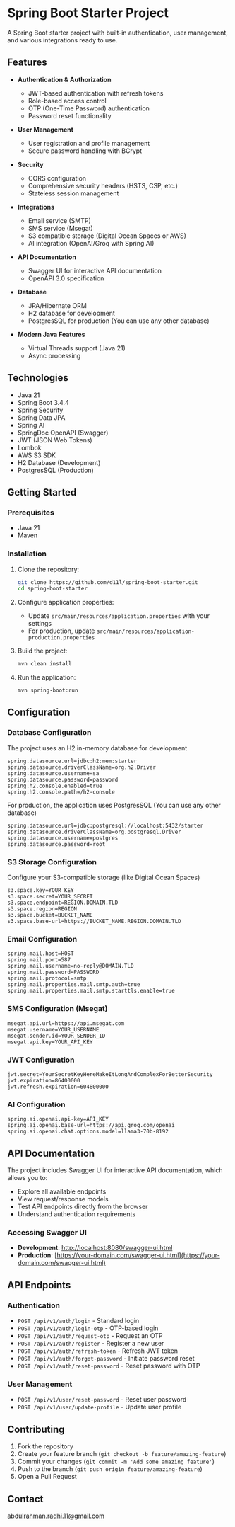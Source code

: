 # Spring Boot Starter Project

A Spring Boot starter project with built-in authentication, user management, and various integrations ready to use.

## Features

- **Authentication & Authorization**
  - JWT-based authentication with refresh tokens
  - Role-based access control
  - OTP (One-Time Password) authentication
  - Password reset functionality

- **User Management**
  - User registration and profile management
  - Secure password handling with BCrypt

- **Security**
  - CORS configuration
  - Comprehensive security headers (HSTS, CSP, etc.)
  - Stateless session management

- **Integrations**
  - Email service (SMTP)
  - SMS service (Msegat)
  - S3 compatible storage (Digital Ocean Spaces or AWS)
  - AI integration (OpenAI/Groq with Spring AI)

- **API Documentation**
  - Swagger UI for interactive API documentation
  - OpenAPI 3.0 specification

- **Database**
  - JPA/Hibernate ORM
  - H2 database for development
  - PostgresSQL for production (You can use any other database)

- **Modern Java Features**
  - Virtual Threads support (Java 21)
  - Async processing

## Technologies

- Java 21
- Spring Boot 3.4.4
- Spring Security
- Spring Data JPA
- Spring AI
- SpringDoc OpenAPI (Swagger)
- JWT (JSON Web Tokens)
- Lombok
- AWS S3 SDK
- H2 Database (Development)
- PostgresSQL (Production)

## Getting Started

### Prerequisites

- Java 21
- Maven

### Installation

1. Clone the repository:
   ```bash
   git clone https://github.com/d11l/spring-boot-starter.git
   cd spring-boot-starter
   ```

2. Configure application properties:
   - Update `src/main/resources/application.properties` with your settings
   - For production, update `src/main/resources/application-production.properties`

3. Build the project:
   ```bash
   mvn clean install
   ```

4. Run the application:
   ```bash
   mvn spring-boot:run
   ```

## Configuration

### Database Configuration

The project uses an H2 in-memory database for development

```properties
spring.datasource.url=jdbc:h2:mem:starter
spring.datasource.driverClassName=org.h2.Driver
spring.datasource.username=sa
spring.datasource.password=password
spring.h2.console.enabled=true
spring.h2.console.path=/h2-console
```

For production, the application uses PostgresSQL (You can use any other database)

```properties
spring.datasource.url=jdbc:postgresql://localhost:5432/starter
spring.datasource.driverClassName=org.postgresql.Driver
spring.datasource.username=postgres
spring.datasource.password=root
```

### S3 Storage Configuration

Configure your S3-compatible storage (like Digital Ocean Spaces)

```properties
s3.space.key=YOUR_KEY
s3.space.secret=YOUR_SECRET
s3.space.endpoint=REGION.DOMAIN.TLD
s3.space.region=REGION
s3.space.bucket=BUCKET_NAME
s3.space.base-url=https://BUCKET_NAME.REGION.DOMAIN.TLD
```

### Email Configuration

```properties
spring.mail.host=HOST
spring.mail.port=587
spring.mail.username=no-reply@DOMAIN.TLD
spring.mail.password=PASSWORD
spring.mail.protocol=smtp
spring.mail.properties.mail.smtp.auth=true
spring.mail.properties.mail.smtp.starttls.enable=true
```

### SMS Configuration (Msegat)

```properties
msegat.api.url=https://api.msegat.com
msegat.username=YOUR_USERNAME
msegat.sender.id=YOUR_SENDER_ID
msegat.api.key=YOUR_API_KEY
```

### JWT Configuration

```properties
jwt.secret=YourSecretKeyHereMakeItLongAndComplexForBetterSecurity
jwt.expiration=86400000
jwt.refresh.expiration=604800000
```

### AI Configuration

```properties
spring.ai.openai.api-key=API_KEY
spring.ai.openai.base-url=https://api.groq.com/openai
spring.ai.openai.chat.options.model=llama3-70b-8192
```

## API Documentation

The project includes Swagger UI for interactive API documentation, which allows you to:

- Explore all available endpoints
- View request/response models
- Test API endpoints directly from the browser
- Understand authentication requirements

### Accessing Swagger UI

- **Development**: [http://localhost:8080/swagger-ui.html](http://localhost:8080/swagger-ui.html)
- **Production**: [https://your-domain.com/swagger-ui.html](https://your-domain.com/swagger-ui.html)

## API Endpoints

### Authentication

- `POST /api/v1/auth/login` - Standard login
- `POST /api/v1/auth/login-otp` - OTP-based login
- `POST /api/v1/auth/request-otp` - Request an OTP
- `POST /api/v1/auth/register` - Register a new user
- `POST /api/v1/auth/refresh-token` - Refresh JWT token
- `POST /api/v1/auth/forgot-password` - Initiate password reset
- `POST /api/v1/auth/reset-password` - Reset password with OTP

### User Management

- `POST /api/v1/user/reset-password` - Reset user password
- `POST /api/v1/user/update-profile` - Update user profile

## Contributing

1. Fork the repository
2. Create your feature branch (`git checkout -b feature/amazing-feature`)
3. Commit your changes (`git commit -m 'Add some amazing feature'`)
4. Push to the branch (`git push origin feature/amazing-feature`)
5. Open a Pull Request

## Contact

[abdulrahman.radhi.11@gmail.com](mailto:abdulrahman.radhi.11@gmail.com)

